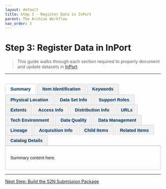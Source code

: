 ```yaml
---
layout: default
title: Step 3 - Register Data in InPort
parent: The Archive Workflow
nav_order: 3
---
```


# Step 3: Register Data in InPort
> This guide walks through each section required to properly document and update datasets in [InPort](https://www.fisheries.noaa.gov/inport/)
---


<style>
  .inport-tabs {
    display: flex;
    flex-wrap: wrap;
    border-bottom: 2px solid #ccc;
    margin-top: 2rem;
    font-family: sans-serif;
  }

  .inport-tab {
    padding: 0.5rem 1rem;
    margin-right: 0.25rem;
    background-color: #f0f0f0;
    border: 1px solid #ccc;
    border-bottom: none;
    border-radius: 4px 4px 0 0;
    font-weight: bold;
    font-size: 0.9rem;
    color: #003366;
    cursor: pointer;
  }

  .inport-tab.active {
    background-color: #ffffff;
    border-bottom: 2px solid white;
  }

  .tab-content {
    display: none;
    padding: 1rem;
    border: 1px solid #ccc;
    border-top: none;
    font-family: sans-serif;
  }

  .tab-content.active {
    display: block;
  }
</style>

<!-- Tab Headers -->
<div class="inport-tabs">
  <div class="inport-tab active" onclick="showTab('summary')">Summary</div>
  <div class="inport-tab" onclick="showTab('item-id')">Item Identification</div>
  <div class="inport-tab" onclick="showTab('keywords')">Keywords</div>
  <div class="inport-tab" onclick="showTab('location')">Physical Location</div>
  <div class="inport-tab" onclick="showTab('dataset-info')">Data Set Info</div>
  <div class="inport-tab" onclick="showTab('support-roles')">Support Roles</div>
  <div class="inport-tab" onclick="showTab('extents')">Extents</div>
  <div class="inport-tab" onclick="showTab('access-info')">Access Info</div>
  <div class="inport-tab" onclick="showTab('distribution-info')">Distribution Info</div>
  <div class="inport-tab" onclick="showTab('urls')">URLs</div>
  <div class="inport-tab" onclick="showTab('tech-env')">Tech Environment</div>
  <div class="inport-tab" onclick="showTab('data-quality')">Data Quality</div>
  <div class="inport-tab" onclick="showTab('data-management')">Data Management</div>
  <div class="inport-tab" onclick="showTab('lineage')">Lineage</div>
  <div class="inport-tab" onclick="showTab('acquisition')">Acquisition Info</div>
  <div class="inport-tab" onclick="showTab('child-items')">Child Items</div>
  <div class="inport-tab" onclick="showTab('related-items')">Related Items</div>
  <div class="inport-tab" onclick="showTab('catalog-details')">Catalog Details</div>
</div>

<!-- Tab Contents -->
<div id="summary" class="tab-content active"><p>Summary content here.</p></div>




<div id="item-id" class="tab-content"><p>
<strong>Item Identification</strong>
<ul>
  <li>
    <strong>Title:</strong> NCRMP: WHAT (metrics) + WHERE (region) + WHEN (from/to)
    <ul>
      <li><em>If Title includes “...since YEAR” change it to “...from YEAR to YEAR”</em></li>
      <img width="750" height=auto alt="Example:" src="{{ '/assets/screenshot-2025-08-01-120531.png' | relative_url }}" />

    </ul>
  </li>

  <li>
    <strong>Short Name:</strong> Add a short name if one isn’t already given 
    <ul>
      <li><em>If NCRMP, start with NCRMP: dataset</em></li>
      <img width="500" height=auto alt="Example:" src="{{ '/assets/screenshot-2025-08-01-122436.png' | relative_url }}" />

    </ul>
  </li>

  <li>
    <strong>Status:</strong> 
    <ul>
      <li>If NCRMP = ongoing</li>
      <li>If one-off project = completed</li>
    </ul>
  </li>

  <li>
    <strong>Creation Date:</strong> Month and year when the first dataset files included in the InPort record were submitted to NCEI
    <ul>
      <li><em>File date of data in <code>T:\DataManagement\NCEI Archive Packages\</code></em></li>
    </ul>
  </li>

  <li>
    <strong>Revision Date:</strong> Month and year you are revising the record with the new set of data
  </li>

  <li>
    <strong>Publication Date:</strong> Update YEAR to reflect when the dataset will be published or republished with new data
  </li>
    <div style="padding-left: 3em;">
        <em><img width="250" height=auto alt="Example:" src="{{ '/assets/Screenshot-2025-08-01-122859.png' | relative_url }}" /></em>
    </div>
    
  <li>
    <strong>Abstract:</strong> About the dataset — who, what, where, when, and a brief how
    <ul>
      <li>Who: PIFSC and ESD and CRCP (or NCRMP)</li>
      <li>Update to reflect latest mission/surveys</li>
      <li>Be sure to describe/emphasize the dataset to be archived (not the analysis, publication, or project).</li>
      <li>
        <em>Example:</em><br/>
        <blockquote>
        The data described here include <strong>XXXX</strong> data collected as part of NOAA's ongoing National Coral Reef Monitoring Program (NCRMP). These data were gathered around <strong>REGION AND/OR ISLAND(S)</strong> from <strong>DATE</strong> to <strong>DATE</strong> as a part of the NOAA Pacific Islands Fisheries Science Center (PIFSC), Ecosystem Sciences Division (formerly the Coral Reef Ecosystem Division) led NCRMP mission to <strong>REGION AND/OR ISLAND(S)</strong> in <strong>YYYY</strong>. The variables of <strong>XXXX</strong> were recorded by SCUBA divers during surveys at NCRMP climate stations. A select number of climate sites were chosen per island in hard-bottom habitat at 15-m depths in a stratified random fashion. To record <strong>XXXX</strong>, the divers... [brief overview of method]
        </blockquote>
      </li>
    </ul>
  </li>

  <li>
    <strong>Purpose:</strong> Why this dataset matters — what purpose does it serve?
    <ul>
      <li>
        <em>Example:</em><br/>
        <blockquote>
        Water temperature time series data aid in the monitoring of seawater temperature variability and are used to help scientists assess and understand how coral reefs monitored as part of the NOAA National Coral Reef Monitoring Program (NCRMP) are responding to thermal stress.
        </blockquote>
      </li>
    </ul>
  </li>

  <li>
    <strong>Notes:</strong>
    <ul>
      <li>Address any issues/questions/updates, then delete notes before submission</li>
      <li>You can also add a note for anything you’re not sure about, and we’ll figure out what to do with it.</li>  
      <li><strong>It should be deleted before the record is published and exported for NCEI </strong></li>
    </ul>
  </li>

  <li>
    <strong>Citation:</strong> Add any directly relevant publication citations (e.g., SOP, reports, summary briefs)
    <ul>
      <li>Drafts are okay — just indicate so</li>
    </ul>
  </li>

  <li>
    <strong>Supplemental Info:</strong> Big-picture context — if part of NCRMP, RAMP, or a one-off project, describe it here
    <ul>
      <li>
        <strong><u>Supplemental Info for Ecological Data:</u></strong><br/>
        <blockquote>
       <p>The NOAA National Coral Reef Monitoring Program (NCRMP) details a long term approach to provide an ecosystem perspective via monitoring climate, fish, benthic, and socioeconomic variables in a consistent and integrated manner. The NCRMP coordinates various NOAA Coral Reef Conservation Program (CRCP) biological, physical, and human dimensions activities into a cohesive NOAA-wide effort. Through the implementation of the NCRMP, NOAA is able to clearly and concisely communicate results of national-scale monitoring to national, state, and territorial policy makers, resource managers, and the public on a periodic basis.</p>

        <p> NCRMP is a framework for conducting sustained observations of biological, climate, and socioeconomic indicators at 10 priority coral reefs across the U.S. and its territories. This integrated approach consolidates monitoring of coral reefs under a uniform method in the Pacific, Atlantic, Caribbean, and the Gulf of Mexico for the first time. NCRMP is funded by the CRCP and supported by NOAA Fisheries, NOAA National Centers for Coastal Ocean Science (NCCOS), and many other partners. The PIFSC Ecosystem Sciences Division (ESD) at NOAA Fisheries is leading biological monitoring in the U.S. Pacific Islands Region. </p>

        <p> The biological component of NCRMP in the Pacific provides a triennial ecological characterization at a broad spatial scale of general reef condition for reef fishes, corals and benthic habitat (i.e., fish species composition/density/size, benthic cover, and coral density/size/condition). Innovative analysis techniques are then used to develop products that give fellow scientists, managers, decision makers and the public a better understanding of a region’s resources and how they are changing over time. </p> 

        </blockquote>
      </li>
      <li>
        <strong><u>Supplemental Info for Climate Data:</u></strong><br/>
        <blockquote>
        <p> The NOAA National Coral Reef Monitoring Program (NCRMP) details a long term approach to provide an ecosystem perspective via monitoring climate, fish, benthic, and socioeconomic variables in a consistent and integrated manner. The NCRMP coordinates various NOAA Coral Reef Conservation Program (CRCP) biological, physical, and human dimensions activities into a cohesive NOAA-wide effort. Through the implementation of the NCRMP, NOAA is able to clearly and concisely communicate results of national-scale monitoring to national, state, and territorial policy makers, resource managers, and the public on a periodic basis.</p>

        <p> NCRMP is a framework for conducting sustained observations of biological, climate, and socioeconomic indicators at 10 priority coral reefs across the U.S. and its territories. This integrated approach consolidates monitoring of coral reefs under a uniform method in the Pacific, Atlantic, Caribbean, and the Gulf of Mexico for the first time. NCRMP is funded by the Coral Reef Conservation Program (CRCP) and supported by NOAA Fisheries, NOAA National Centers for Coastal Ocean Science (NCCOS), NOAA’s Atlantic Oceanographic & Meteorological Laboratory (AOML), NOAA Coral Reef Watch, and many other partners. The Ecosystem Sciences Division (ESD) at NOAA Fisheries is leading in-situ climate monitoring in the U.S. Pacific Islands Region.</p>

        <p> The climate component of NCRMP in the Pacific provides a comprehensive view of climate change impacts on coral reef ecosystems and helps identify areas of resilience and vulnerability. The key indicators used to identify and monitor climate-driven trends include 1) thermal stress caused by changes in sea temperature, 2) ocean acidification resulting from changes in carbonate chemistry, and 3) ecological impacts by collecting data on coral growth rates, erosion, and community structure to understand the impacts of thermal stress and ocean acidification on the ecosystem. Each year, ESD scientists work closely with CRCP and partners during Reef Assessment and Monitoring Program (RAMP) missions to collect data using moored oceanographic and ecological instruments stationed at fixed sites in the Pacific Ocean, and water samples collected by divers. The in-situ data and satellite-based observations are also used in modeling efforts. Innovative analysis techniques are used to develop products that give fellow scientists, managers, decision makers and the public a better understanding of a region’s resources and how they are changing over time.</p>
        </blockquote>
      </li>
    </ul>
  </li>

  <li>
    <strong>DOI:</strong> Assigned only to NCRMP datasets (NCEI Collection) by CRCP
    <ul>
      <li>Usually applies only to NCRMP data</li>
      <li>
        To find the DOI:
        <ul>
          <li>Navigate to an existing dataset accession in the InPort record</li>
          <li>Go to Distribution Info → Accession URL → Documentation tab → NCEI Collection under Associated Resources</li>
          <li>Copy the Dataset Identifier (not the full link)</li>
          <li>
        Example: <code>10.7289/V59s6vcf5</code> (use the identifier only)
      </li>
        </ul>
      </li>
      
      <li>This is NOT the DOI for the related publication</li>
    </ul>
  </li>

  <li>
    <strong>DOI Registration Authority:</strong> NOAA
  </li>
</ul>

</p></div>





<div id="keywords" class="tab-content"><p>
  <strong>Keywords</strong>
 <ul>
    <li>InPort uses both <strong>CONTROLLED</strong> and <strong>UNCONTROLLED</strong> keywords.

      <ul>
        <li>Controlled keywords (GCMD thesauri) are required for CoRIS and help users find datasets on platforms like DATA.GOV and OneStop.</li>
        <li>Uncontrolled keywords (Theme) provide additional descriptive information.</li>
        <li>Keywords can be cloned from similar records to save time.</li>
      </ul>
    </li>

    <li><strong>Controlled Keywords:</strong>
      <ul>
        <li>Include:
          <ul>
            <li>Ecosystem Sciences Division as GCMD Data Center</li>
            <li>Coral Reef, Benthic, and other relevant GCMD Science Keywords</li>
            <li>Applicable GCMD Location, Instrument, and Platform Keywords</li>
          </ul>
        </li>
        <li>Add an ISO 19115 Topic Category (e.g., Biota, Oceans, Environment)</li>
       <div style="padding-left: 2em;">
             <em><img width="500" height=auto alt="Example:" src="{{ '/assets/Screenshot-2025-08-01-131806.png' | relative_url }}" /></em>
        </div>Screenshot-2025-08-01-131806
      </ul>
    </li>

    <li><strong>Uncontrolled Keywords (Theme):</strong>
      <ul>
        <li><a href="https://gcmd.earthdata.nasa.gov/KeywordViewer/scheme/all/ea7d9260-7e8f-4c53-89c4-f1b4bccc5a63">CoRIS Discovery Thesaurus</a> (required, only 1):
          <ul>
            <li>Numeric Data Sets > Benthic</li>
            <li>Numeric Data Sets > Biology</li>
            <li>Numeric Data Sets > Calcification Rate</li>
            <li>Numeric Data Sets > Chemistry</li>
            <li>Numeric Data Sets > Fish Census</li>
            <li>Numeric Data Sets > Oceanography</li>
            <li>Visual Images > Habitats</li>
          </ul>
        </li>
        <li><a href="https://data.nodc.noaa.gov/cgi-bin/iso?id=gov.noaa.nodc:ISO_19115_1">CoRIS Theme Thesaurus</a> (at least 1): match the ISO Topic Category.</li>
      </ul>
    </li>

    <li><strong>CRCP Project ID (if CRCP funded):</strong>
      <ul>
        <li><strong>NCRMP (2013+):</strong> 743 – National Coral Reef Monitoring Program</li>
        <li><strong>FY12:</strong> 587 – Pacific Reef Assessment and Monitoring Program</li>
        <li><strong>FY11 & earlier:</strong> 1221 – Pacific RAMP Biennial Monitoring</li>
      </ul>
    </li>

    <li><strong>NODC Thesauri:</strong>
      <ul>
        <li><strong>Observation Types:</strong> One observation type + one data type per metric.
          <ul>
            <li>e.g., survey, in situ, satellite data, visual assessment</li>
          </ul>
        </li>
        <li><strong>Data Types:</strong> e.g., percent cover, biomass, conductivity</li>
        <li>Use the NCRMP <a href="https://www.ncei.noaa.gov/data/oceans/ncei/ocads/metadata/NCRMP_NODC_Controlled_Vocabulary.xlsx">Controlled Vocabulary</a> as reference.</li>
      </ul>
    </li>

    <li><strong>Project, Institution, and Exclusion Keywords:</strong>
      <ul>
        <li><strong>NODC Project Thesaurus:</strong>
          <ul>
            <li>Coral Reef Conservation Program</li>
            <li>National Coral Reef Monitoring Program</li>
            <li>Pacific RAMP</li>
          </ul>
        </li>
        <li><strong>NODC Submitting Institution:</strong> e.g., US DOC, NOAA, NMFS, PIFSC, CRED</li>
        <li><strong>PARR Exclusion (optional):</strong> e.g., Non-Federal Funding, Legacy Data Set</li>
      </ul>
    </li>

    <li><strong>Instrument:</strong>
      <ul>
        <li>TYPE = INSTRUMENT</li>
        <li>Use NODC INSTRUMENT TYPES THESAURUS if possible</li>
        <li>Examples: ADCP, CTD, fluorometer, GPS, STR, CTD etc.</li>
      </ul>
    </li>

    <li><strong>Platform:</strong>
      <ul>
        <li>Use <a href="https://www.ncei.noaa.gov/access/inport/item/1251659">NODC PLATFORM NAMES THESAURUS</a></li>
        <li>Examples: Hi‘ialakai, Oscar Elton Sette, Small Vessels</li>
        <li>TYPE = PLATFORM</li>
      </ul>
    </li>

    <li><strong>Spatial/Place:</strong>
      <ul>
        <li><a href="https://www.coris.noaa.gov/data/supportrngdocs.html#keywords">CoRIS Place Thesaurus</a>: 1+ pair per region</li>
        <li>One for COUNTRY/TERRITORY and one for OCEAN BASIN</li>
        <li>Examples:
          <ul>
            <li>COUNTRY/TERRITORY = Northern Mariana Islands</li>
            <li>OCEAN BASIN = Western Pacific Ocean</li>
          </ul>
        </li>
        <li>Also add keywords from:
          <ul>
            <li><a href="https://gcmd.earthdata.nasa.gov/KeywordViewer/scheme/all/a4523ae1-d49a-45cf-98e0-eed261e0ac8b">Pacific Country Thesaurus</a></li>
            <li><a href="https://gcmd.earthdata.nasa.gov/KeywordViewer/scheme/all/fb050d4f-ec8e-43ed-89f0-393f209c53c3">Pacific Ocean Thesaurus</a></li>
            <li>NODC SEA AREA NAMES THESAURUS</li>
          </ul>
        </li>
      </ul>
    </li>
  </ul></p></div>





<div id="location" class="tab-content"><p>Physical Location content here.</p></div>
<div id="dataset-info" class="tab-content"><p>Data Set Info content here.</p></div>
<div id="support-roles" class="tab-content"><p>Support Roles content here.</p></div>
<div id="extents" class="tab-content"><p>Extents content here.</p></div>
<div id="access-info" class="tab-content"><p>Access Info content here.</p></div>
<div id="distribution-info" class="tab-content"><p>Distribution Info content here.</p></div>
<div id="urls" class="tab-content"><p>URLs content here.</p></div>
<div id="tech-env" class="tab-content"><p>Tech Environment content here.</p></div>
<div id="data-quality" class="tab-content"><p>Data Quality content here.</p></div>
<div id="data-management" class="tab-content"><p>Data Management content here.</p></div>
<div id="lineage" class="tab-content"><p>Lineage content here.</p></div>
<div id="acquisition" class="tab-content"><p>Acquisition Info content here.</p></div>
<div id="child-items" class="tab-content"><p>Child Items content here.</p></div>
<div id="related-items" class="tab-content"><p>Related Items content here.</p></div>
<div id="catalog-details" class="tab-content"><p>Catalog Details content here.</p></div>

<script>
  function showTab(tabId) {
    document.querySelectorAll('.tab-content').forEach(tab => {
      tab.classList.remove('active');
    });
    document.querySelectorAll('.inport-tab').forEach(tab => {
      tab.classList.remove('active');
    });
    document.getElementById(tabId).classList.add('active');
    event.target.classList.add('active');
  }
</script>









---
<a href="{{ '/docs/Step-4-Build-the-S2N-Submission-Package.html' | relative_url }}" class="btn btn-custom fs-6 mb-4 mb-md-0">
  Next Step: Build the S2N Submission Package
</a>
